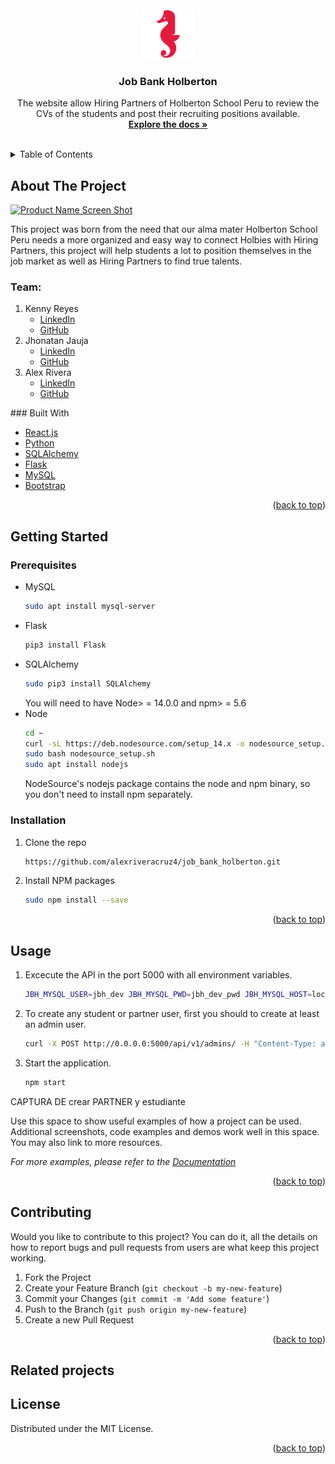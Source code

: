 <div id="top"></div>
<!--
*** Thanks for checking out the Best-README-Template. If you have a suggestion
*** that would make this better, please fork the repo and create a pull request
*** or simply open an issue with the tag "enhancement".
*** Don't forget to give the project a star!
*** Thanks again! Now go create something AMAZING! :D
-->



<!-- PROJECT SHIELDS -->
<!--
*** I'm using markdown "reference style" links for readability.
*** Reference links are enclosed in brackets [ ] instead of parentheses ( ).
*** See the bottom of this document for the declaration of the reference variables
*** for contributors-url, forks-url, etc. This is an optional, concise syntax you may use.
*** https://www.markdownguide.org/basic-syntax/#reference-style-links
-->

<!-- PROJECT LOGO -->
<br />
<div align="center">
  <a href="https://github.com/othneildrew/Best-README-Template">
    <img src="images/holberton-logo.png" alt="Logo" width="80" height="80">
  </a>

  <h3 align="center">Job Bank Holberton</h3>

  <p align="center">
    The website allow Hiring Partners of Holberton School Peru to review the CVs of the students and post their recruiting positions available.
    <br />
    <a href="https://github.com/alexriveracruz4/job_bank_holberton"><strong>Explore the docs »</strong></a>
    <br />
    <br />
  </p>
</div>



<!-- TABLE OF CONTENTS -->
<details>
  <summary>Table of Contents</summary>
  <ol>
    <li>
      <a href="#about-the-project">About The Project</a>
      <ul>
        <li><a href="#built-with">Built With</a></li>
      </ul>
    </li>
    <li>
      <a href="#getting-started">Getting Started</a>
      <ul>
        <li><a href="#prerequisites">Prerequisites</a></li>
        <li><a href="#installation">Installation</a></li>
      </ul>
    </li>
    <li><a href="#usage">Usage</a></li>
    <li><a href="#contributing">Contributing</a></li>
    <li><a href="#related-projects">Related projects</a></li>
    <li><a href="#license">License</a></li>
  </ol>
</details>



<!-- ABOUT THE PROJECT -->
## About The Project

[![Product Name Screen Shot][product-screenshot]](https://example.com)

This project was born from the need that our alma mater Holberton School Peru needs a more organized and easy way to connect Holbies with Hiring Partners, this project will help students a lot to position themselves in the job market as well as Hiring Partners to find true talents.

### Team:
  <ol>
    <li>
      Kenny Reyes
      <ul>
        <li><a href="https://www.linkedin.com/search/results/all/?keywords=kenny%20reyes&origin=RICH_QUERY_SUGGESTION&position=0&searchId=f05d0f94-004f-4b71-b436-a4ac1673bf7a&sid=SKo">LinkedIn</a></li>
        <li><a href="https://github.com/KennyReyesS">GitHub</a></li>
      </ul>
    </li>
    <li>
      Jhonatan Jauja
      <ul>
        <li><a href="https://www.linkedin.com/in/jhonatanjc/">LinkedIn</a></li>
        <li><a href="https://github.com/jhonnjc15">GitHub</a></li>
      </ul>
    </li>
    <li>
      Alex Rivera
      <ul>
        <li><a href="https://www.linkedin.com/search/results/all/?keywords=alex%20rivera%20cruz&origin=RICH_QUERY_SUGGESTION&position=0&searchId=12ea82de-bd0d-485f-bf3a-133f77100897&sid=SIC">LinkedIn</a></li>
        <li><a href="https://github.com/alexriveracruz4">GitHub</a></li>
      </ul>
    </li>
  </ol>
### Built With

* [React.js](https://reactjs.org/)
* [Python](https://www.python.org/)
* [SQLAlchemy](https://www.sqlalchemy.org/)
* [Flask](https://flask.palletsprojects.com/en/2.0.x/)
* [MySQL](https://www.mysql.com/)
* [Bootstrap](https://getbootstrap.com)


<p align="right">(<a href="#top">back to top</a>)</p>



<!-- GETTING STARTED -->
## Getting Started

### Prerequisites


* MySQL
  ```sh
  sudo apt install mysql-server
  ```
* Flask
  ```sh
  pip3 install Flask
  ```
* SQLAlchemy
  ```sh
  sudo pip3 install SQLAlchemy
  ```
  You will need to have Node> = 14.0.0 and npm> = 5.6 
* Node
  ```sh
  cd ~
  curl -sL https://deb.nodesource.com/setup_14.x -o nodesource_setup.sh
  sudo bash nodesource_setup.sh
  sudo apt install nodejs
  ```
  NodeSource's nodejs package contains the node and npm binary, so you don't need to install npm separately. 

### Installation

1. Clone the repo
   ```sh
   https://github.com/alexriveracruz4/job_bank_holberton.git
   ```
2. Install NPM packages
   ```sh
   sudo npm install --save
   ```

<p align="right">(<a href="#top">back to top</a>)</p>



<!-- USAGE EXAMPLES -->
## Usage

1. Excecute the API in the port 5000 with all environment variables.
   ```sh
   JBH_MYSQL_USER=jbh_dev JBH_MYSQL_PWD=jbh_dev_pwd JBH_MYSQL_HOST=localhost JBH_MYSQL_DB=jbh_dev_db JBH_API_HOST=0.0.0.0 JBH_API_PORT=5000 python3 -m api.v1.app
   ```
2. To create any student or partner user, first you should to create at least an admin user.
   ```sh
   curl -X POST http://0.0.0.0:5000/api/v1/admins/ -H "Content-Type: application/json" -d '{"firstname": "Ruben", "lastname": "Cadenas", "email": "ruben.cadenas@holbertonschool.com", "password": "test"}' -vvv
   ```
3. Start the application.
   ```sh
   npm start
   ```


CAPTURA DE crear PARTNER y estudiante


Use this space to show useful examples of how a project can be used. Additional screenshots, code examples and demos work well in this space. You may also link to more resources.

_For more examples, please refer to the [Documentation](https://example.com)_




<p align="right">(<a href="#top">back to top</a>)</p>



<!-- CONTRIBUTING -->
## Contributing
Would you like to contribute to this project? You can do it, all the details on how to report bugs and pull requests from users are what keep this project working.

1. Fork the Project
2. Create your Feature Branch (`git checkout -b my-new-feature`)
3. Commit your Changes (`git commit -m 'Add some feature'`)
4. Push to the Branch (`git push origin my-new-feature`)
5. Create a new Pull Request

<p align="right">(<a href="#top">back to top</a>)</p>


<!-- PROJECTS -->
## Related projects



<!-- LICENSE -->
## License

Distributed under the MIT License.

<p align="right">(<a href="#top">back to top</a>)</p>


<!-- MARKDOWN LINKS & IMAGES -->
<!-- https://www.markdownguide.org/basic-syntax/#reference-style-links -->
[contributors-shield]: https://img.shields.io/github/contributors/othneildrew/Best-README-Template.svg?style=for-the-badge
[contributors-url]: https://github.com/othneildrew/Best-README-Template/graphs/contributors
[forks-shield]: https://img.shields.io/github/forks/othneildrew/Best-README-Template.svg?style=for-the-badge
[forks-url]: https://github.com/othneildrew/Best-README-Template/network/members
[stars-shield]: https://img.shields.io/github/stars/othneildrew/Best-README-Template.svg?style=for-the-badge
[stars-url]: https://github.com/othneildrew/Best-README-Template/stargazers
[issues-shield]: https://img.shields.io/github/issues/othneildrew/Best-README-Template.svg?style=for-the-badge
[issues-url]: https://github.com/othneildrew/Best-README-Template/issues
[license-shield]: https://img.shields.io/github/license/othneildrew/Best-README-Template.svg?style=for-the-badge
[license-url]: https://github.com/othneildrew/Best-README-Template/blob/master/LICENSE.txt
[linkedin-shield]: https://img.shields.io/badge/-LinkedIn-black.svg?style=for-the-badge&logo=linkedin&colorB=555
[linkedin-url]: https://linkedin.com/in/othneildrew
[product-screenshot]: images/screenshot.png
